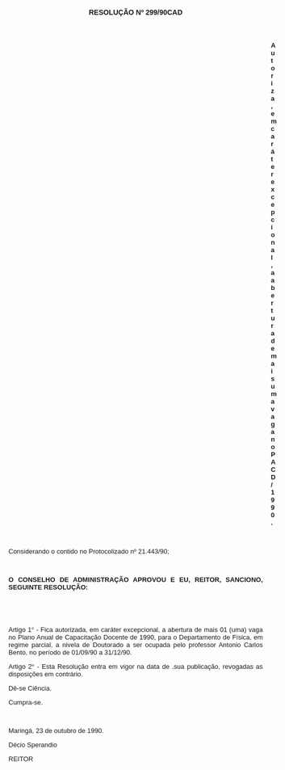 <BODY>

<FONT FACE="Arial"><P ALIGN="JUSTIFY"></P>
<B><P ALIGN="CENTER">RESOLU&Ccedil;&Atilde;O Nº 299/90CAD</P>
</B></FONT><FONT SIZE=2>
<P>&nbsp;</P><DIR>
<DIR>
<DIR>
<DIR>
<DIR>
<DIR>
<DIR>
<DIR>
<DIR>
<DIR>
<DIR>
<DIR>
<DIR>

</FONT><B><FONT FACE="Arial"><P ALIGN="JUSTIFY">Autoriza, em car&aacute;ter excepcional, a abertura de mais uma vaga no PACD/ 1990.</P>
<P ALIGN="JUSTIFY"></P>
<P ALIGN="JUSTIFY">&nbsp;</P></DIR>
</DIR>
</DIR>
</DIR>
</DIR>
</DIR>
</DIR>
</DIR>
</DIR>
</DIR>
</DIR>
</DIR>
</DIR>

</B><P ALIGN="JUSTIFY">Considerando o contido no Protocolizado nº 21.443/90;</P>
<P ALIGN="JUSTIFY"></P>
<P ALIGN="JUSTIFY">&nbsp;</P>
<B><P ALIGN="JUSTIFY">O CONSELHO DE ADMINISTRA&Ccedil;&Atilde;O APROVOU E EU, REITOR, SANCIONO, SEGUINTE RESOLU&Ccedil;&Atilde;O:</P>
</B><P ALIGN="JUSTIFY"></P>
<P ALIGN="JUSTIFY">&nbsp;</P>
<P ALIGN="JUSTIFY">&nbsp;</P>
<P ALIGN="JUSTIFY">Artigo 1° - Fica autorizada, em car&aacute;ter excepcional, a abertura de mais 01 (uma) vaga no Plano Anual de Capacita&ccedil;&atilde;o Docente de 1990, para o Departamento de F&iacute;sica, em regime parcial, a nivela de Doutorado a ser ocupada pelo professor Antonio Carlos Bento, no per&iacute;odo de 01/09/90 a 31/12/90.</P>
<P ALIGN="JUSTIFY">Artigo 2° - Esta Resolu&ccedil;&atilde;o entra em vigor na data de .sua publica&ccedil;&atilde;o, revogadas as disposi&ccedil;&otilde;es em contr&aacute;rio.</P>
<P ALIGN="JUSTIFY">D&ecirc;-se Ci&ecirc;ncia.</P>
<P ALIGN="JUSTIFY">Cumpra-se.</P>
<P ALIGN="JUSTIFY"></P>
<P ALIGN="JUSTIFY">&nbsp;</P>
<P ALIGN="JUSTIFY">Maring&aacute;, 23 de outubro de 1990.</P>
<P ALIGN="JUSTIFY"></P>
<P ALIGN="JUSTIFY">D&eacute;cio Sperandio</P>
<P ALIGN="JUSTIFY">REITOR</P>
<P ALIGN="JUSTIFY"></P></FONT></BODY>
